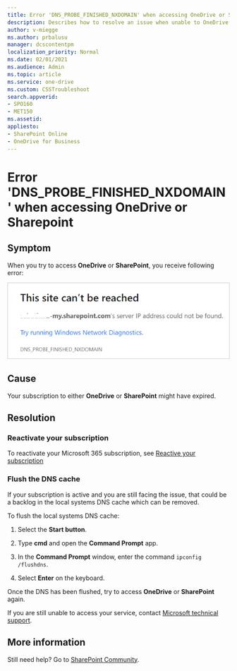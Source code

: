 ```yaml
---
title: Error 'DNS_PROBE_FINISHED_NXDOMAIN' when accessing OneDrive or Sharepoint
description: Describes how to resolve an issue when unable to OneDrive or Sharepoint
author: v-miegge
ms.author: prbalusu
manager: dcscontentpm
localization_priority: Normal
ms.date: 02/01/2021
ms.audience: Admin
ms.topic: article
ms.service: one-drive
ms.custom: CSSTroubleshoot
search.appverid:
- SPO160
- MET150
ms.assetid: 
appliesto:
- SharePoint Online
- OneDrive for Business
---
```


# Error 'DNS_PROBE_FINISHED_NXDOMAIN' when accessing OneDrive or Sharepoint

## Symptom

When you try to access **OneDrive** or **SharePoint**, you receive following error:

![This site can't be reached](media/error-accessing-onedrive-sharepoint/this-site-cannot-be-reached.png)

## Cause

Your subscription to either **OneDrive** or **SharePoint** might have expired.

## Resolution

### Reactivate your subscription

To reactivate your Microsoft 365 subscription, see [Reactive your subscription](https://docs.microsoft.com/microsoft-365/commerce/subscriptions/reactivate-your-subscription)

### Flush the DNS cache

If your subscription is active and you are still facing the issue, that could be a backlog in the local systems DNS cache which can be removed.

To flush the local systems DNS cache:

1. Select the **Start button**.

2. Type **cmd** and open the **Command Prompt** app.

3. In the **Command Prompt** window, enter the command `ipconfig /flushdns`.

4. Select **Enter** on the keyboard.

Once the DNS has been flushed, try to access **OneDrive** or **SharePoint** again.

If you are still unable to access your service, contact [Microsoft technical support](https://go.microsoft.com/fwlink/?linkid=869559).

## More information

Still need help? Go to [SharePoint Community](https://techcommunity.microsoft.com/t5/sharepoint/ct-p/SharePoint).
